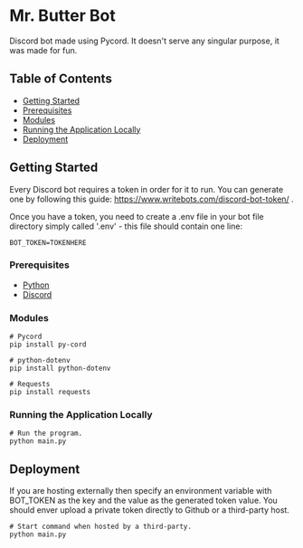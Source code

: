 # Mr. Butter Bot
Discord bot made using Pycord. It doesn't serve any singular purpose, it was made for fun.

## Table of Contents
* [Getting Started](#getting-started)
* [Prerequisites](#prerequisites)
* [Modules](#modules)
* [Running the Application Locally](#running-the-application-locally)
* [Deployment](#deployment)

## Getting Started
Every Discord bot requires a token in order for it to run. You can generate one by following this guide: https://www.writebots.com/discord-bot-token/ .

Once you have a token, you need to create a .env file in your bot file directory simply called '.env' - this file should contain one line: 
````
BOT_TOKEN=TOKENHERE
````

### Prerequisites
* [Python](https://www.python.org/downloads/)
* [Discord](https://discord.com/)

### Modules
````
# Pycord
pip install py-cord

# python-dotenv
pip install python-dotenv

# Requests
pip install requests
````

### Running the Application Locally
````
# Run the program.
python main.py
````

## Deployment
If you are hosting externally then specify an environment variable with BOT_TOKEN as the key and the value as the generated token value. You should enver upload a private token directly to Github or a third-party host.

````
# Start command when hosted by a third-party.
python main.py
````
